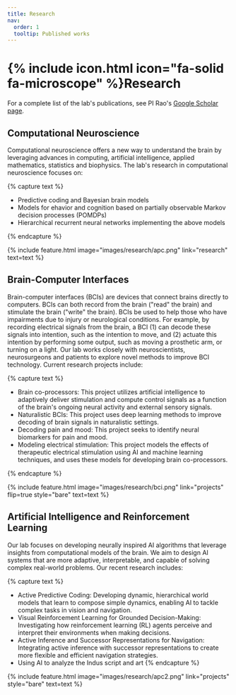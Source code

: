 ```yaml
---
title: Research
nav:
  order: 1
  tooltip: Published works
---
```


# {% include icon.html icon="fa-solid fa-microscope" %}Research

For a complete list of the lab's publications, see PI Rao's [Google Scholar page](https://scholar.google.com/citations?user=02nHF0gAAAAJ).

## Computational Neuroscience

Computational neuroscience offers a new way to understand the brain by leveraging advances in computing, artificial intelligence, applied mathematics, statistics and biophysics. The lab's research in computational neuroscience focuses on:

{% capture text %}

- Predictive coding and Bayesian brain models
- Models for ehavior and cognition based on partially observable Markov decision processes (POMDPs) 
- Hierarchical recurrent neural networks implementing the above models

{% endcapture %}

{% include feature.html image="images/research/apc.png" link="research" text=text %}

## Brain-Computer Interfaces

Brain-computer interfaces (BCIs) are devices that connect brains directly to computers. BCIs can both record from the brain ("read" the brain) and stimulate the brain ("write" the brain). BCIs be used to help those who have impairments due to injury or  neurological conditions. For example, by recording electrical signals from the brain, a BCI (1) can decode these signals into intention, such as the intention to move, and (2) actuate this intention by performing some output, such as moving a prosthetic arm, or turning on a light. Our lab works closely with neuroscientists, neurosurgeons and patients to explore novel methods to improve BCI technology. Current research projects include: 

{% capture text %}

- Brain co-processors: This project utilizes artificial intelligence to adaptively deliver stimulation and compute control signals as a function of the brain's ongoing neural activity and external sensory signals.
- Naturalistic BCIs: This project uses deep learning methods to improve decoding of brain signals in naturalistic settings.
- Decoding pain and mood: This project seeks to identify neural biomarkers for pain and mood.
- Modeling electrical stimulation: This project models the effects of therapeutic electrical stimulation using AI and machine learning techniques, and uses these models for developing brain co-processors. 

{% endcapture %}

{% include feature.html image="images/research/bci.png" link="projects" flip=true style="bare" text=text %}

## Artificial Intelligence and Reinforcement Learning

Our lab focuses on developing neurally inspired AI algorithms that leverage insights from computational models of the brain. We aim to design AI systems that are more adaptive, interpretable, and capable of solving complex real-world problems. Our recent research includes:

{% capture text %}

- Active Predictive Coding: Developing dynamic, hierarchical world models that learn to compose simple dynamics, enabling AI to tackle complex tasks in vision and navigation.
- Visual Reinforcement Learning for Grounded Decision-Making: Investigating how reinforcement learning (RL) agents perceive and interpret their environments when making decisions.
- Active Inference and Successor Representations for Navigation: Integrating active inference with successor representations to create more flexible and efficient navigation strategies.
- Using AI to analyze the Indus script and art 
{% endcapture %}
<!-- 
- Active Predictive Coding: Learning dynamic and hierarchical world models to compose simple dynamics and solve complex problems in vision and navigation.
- Visual Reinforcement Learning for grounded decision making: We try to answer what an RL agent is looking at, when taking decisions.
- Active Inference and Successor Representation for navigation.
- Using AI to analyze the Indus script and art -->


{% include feature.html image="images/research/apc2.png" link="projects" style="bare" text=text %}
